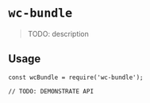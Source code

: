 # `wc-bundle`

> TODO: description

## Usage

```
const wcBundle = require('wc-bundle');

// TODO: DEMONSTRATE API
```
